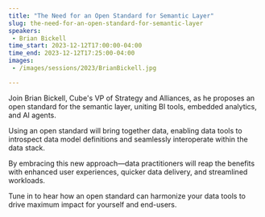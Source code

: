 ```yaml
---
title: "The Need for an Open Standard for Semantic Layer"
slug: the-need-for-an-open-standard-for-semantic-layer
speakers:
 - Brian Bickell
time_start: 2023-12-12T17:00:00-04:00
time_end: 2023-12-12T17:25:00-04:00
images:
 - /images/sessions/2023/BrianBickell.jpg

---
```


Join Brian Bickell, Cube's VP of Strategy and Alliances, as he proposes an open standard for the semantic layer, uniting BI tools, embedded analytics, and AI agents. 
 
Using an open standard will bring together data, enabling data tools to introspect data model definitions and seamlessly interoperate within the data stack.
 
By embracing this new approach—data practitioners will reap the benefits with enhanced user experiences, quicker data delivery, and streamlined workloads. 
 
Tune in to hear how an open standard can harmonize your data tools to drive maximum impact for yourself and end-users.